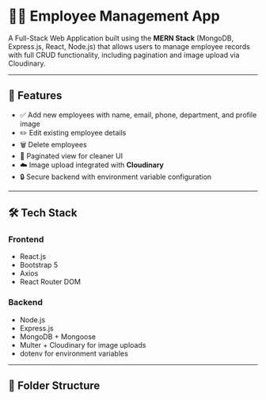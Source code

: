 # 👩‍💼 Employee Management App

A Full-Stack Web Application built using the **MERN Stack** (MongoDB, Express.js, React, Node.js) that allows users to manage employee records with full CRUD functionality, including pagination and image upload via Cloudinary.

---

## 🚀 Features

- ✅ Add new employees with name, email, phone, department, and profile image
- ✏️ Edit existing employee details
- 🗑️ Delete employees
- 📜 Paginated view for cleaner UI
- ☁️ Image upload integrated with **Cloudinary**
- 🔒 Secure backend with environment variable configuration

---

## 🛠️ Tech Stack

### Frontend
- React.js
- Bootstrap 5
- Axios
- React Router DOM

### Backend
- Node.js
- Express.js
- MongoDB + Mongoose
- Multer + Cloudinary for image uploads
- dotenv for environment variables

---

## 📁 Folder Structure

